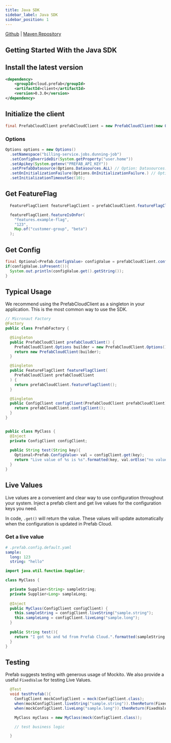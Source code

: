 ```yaml
---
title: Java SDK
sidebar_label: Java SDK
sidebar_position: 1
---
```

[Github](https://github.com/prefab-cloud/prefab-cloud-java) | [Maven Repository](https://mvnrepository.com/artifact/cloud.prefab/prefab-cloud-java)

## Getting Started With the Java SDK

## Install the latest version
```xml
<dependency>
    <groupId>cloud.prefab</groupId>
    <artifactId>client</artifactId>
    <version>0.3.0</version>
</dependency>
```

## Initialize the client
```java
final PrefabCloudClient prefabCloudClient = new PrefabCloudClient(new Options());
```

### Options
```java
Options options = new Options()
  .setNamespace("billing-service.jobs.dunning-job")
  .setConfigOverrideDir(System.getProperty("user.home"))
  .setApikey(System.getenv("PREFAB_API_KEY"))
  .setPrefabDatasource(Options.Datasources.ALL) // Option: Datasources.LOCAL_ONLY
  .setOnInitializationFailure(Options.OnInitializationFailure.) // Option Options.OnInitializationFailure.UNLOCK
  .setInitializationTimeoutSec(10);
```

## Get FeatureFlag
```java
  FeatureFlagClient featureFlagClient = prefabCloudClient.featureFlagClient();

  featureFlagClient.featureIsOnFor(
    "features.example-flag",
    "123",
    Map.of("customer-group", "beta")
  );
```

## Get Config
```java
final Optional<Prefab.ConfigValue> configValue = prefabCloudClient.configClient().get("the.key");
if(configValue.isPresent()){
  System.out.println(configValue.get().getString());
}
```


## Typical Usage 
We recommend using the PrefabCloudClient as a singleton in your application. This is the most common way to use the SDK.

```java
// Micronaut Factory
@Factory
public class PrefabFactory {

  @Singleton
  public PrefabCloudClient prefabCloudClient() {
    PrefabCloudClient.Options builder = new PrefabCloudClient.Options();
    return new PrefabCloudClient(builder);
  }

  @Singleton
  public FeatureFlagClient featureFlagClient(
    PrefabCloudClient prefabCloudClient
  ) {
    return prefabCloudClient.featureFlagClient();
  }

  @Singleton
  public ConfigClient configClient(PrefabCloudClient prefabCloudClient) {
    return prefabCloudClient.configClient();
  }
}


public class MyClass {
  @Inject
  private ConfigClient configClient;
  
  public String test(String key){
    Optional<Prefab.ConfigValue> val = configClient.get(key);
    return "Live value of %s is %s".formatted(key, val.orElse("no value found"));
  }
}

```


## Live Values

Live values are a convenient and clear way to use configuration throughout your system. Inject a prefab client and get live values for the configuration keys you need.

In code, `.get()` will return the value. These values will update automatically when the configuration is updated in Prefab Cloud.

### Get a live value
```yaml
# .prefab.config.default.yaml
sample:
  long: 123
  string: "hello"
```

```java
import java.util.function.Supplier;

class MyClass {

  private Supplier<String> sampleString;
  private Supplier<Long> sampleLong;
  
  @Inject
  public MyClass(ConfigClient configClient) {
    this.sampleString = configClient.liveString("sample.string");
    this.sampleLong = configClient.liveLong("sample.long");
  }
  
  public String test(){
    return "I got %s and %d from Prefab Cloud.".formatted(sampleString.get(), sampleLong.get());
  }
}
```



## Testing
Prefab suggests testing with generous usage of Mockito. We also provide a useful `FixedValue` for testing Live Values.

```java
  @Test
  void testPrefab(){
    ConfigClient mockConfigClient = mock(ConfigClient.class);
    when(mockConfigClient.liveString("sample.string")).thenReturn(FixedValue.of("test value"));
    when(mockConfigClient.liveLong("sample.long")).thenReturn(FixedValue.of(123L));

    MyClass myClass = new MyClass(mock(ConfigClient.class));

    // test business logic

  }
```
